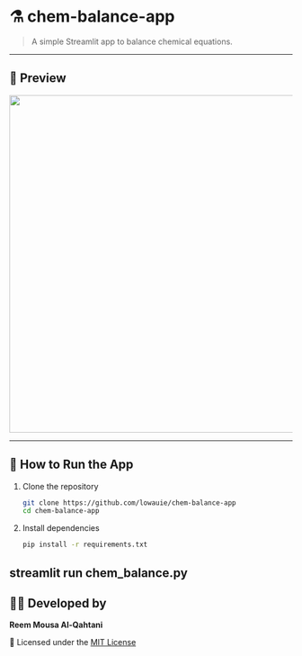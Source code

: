 # ⚗️ chem-balance-app

> A simple Streamlit app to balance chemical equations.

---

## 📸 Preview

<img src="https://i.imgur.com/oP0PNCE.png" width="600"/>


---

## 🚀 How to Run the App

1. Clone the repository  
   ```bash
   git clone https://github.com/lowauie/chem-balance-app
   cd chem-balance-app
2. Install dependencies  
   ```bash
   pip install -r requirements.txt
streamlit run chem_balance.py
---

## 👩‍🔬 Developed by  
**Reem Mousa Al-Qahtani**

📝 Licensed under the [MIT License](LICENSE)

